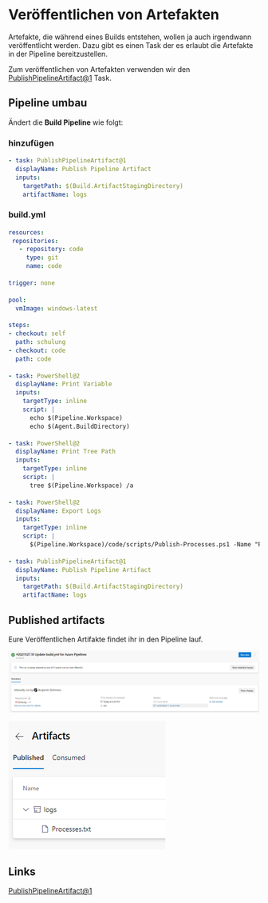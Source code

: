 # Veröffentlichen von Artefakten

Artefakte, die während eines Builds entstehen, wollen ja auch irgendwann veröffentlicht werden. Dazu gibt es einen Task der es erlaubt die Artefakte in der Pipeline bereitzustellen.

Zum veröffentlichen von Artefakten verwenden wir den [PublishPipelineArtifact@1](https://docs.microsoft.com/en-us/azure/devops/pipelines/tasks/utility/publish-pipeline-artifact?view=azure-devops) Task. 

## Pipeline umbau
Ändert die **Build Pipeline** wie folgt:

### hinzufügen
```yaml
- task: PublishPipelineArtifact@1
  displayName: Publish Pipeline Artifact
  inputs:
    targetPath: $(Build.ArtifactStagingDirectory)
    artifactName: logs
```

### build.yml

```yaml
resources:
 repositories:
   - repository: code
     type: git
     name: code

trigger: none

pool:
  vmImage: windows-latest

steps:
- checkout: self
  path: schulung
- checkout: code
  path: code

- task: PowerShell@2
  displayName: Print Variable
  inputs:
    targetType: inline
    script: |
      echo $(Pipeline.Workspace)
      echo $(Agent.BuildDirectory)

- task: PowerShell@2
  displayName: Print Tree Path
  inputs:
    targetType: inline
    script: |
      tree $(Pipeline.Workspace) /a

- task: PowerShell@2
  displayName: Export Logs
  inputs:
    targetType: inline
    script: |
      $(Pipeline.Workspace)/code/scripts/Publish-Processes.ps1 -Name "Processes.txt" -Path $(Build.ArtifactStagingDirectory)

- task: PublishPipelineArtifact@1
  displayName: Publish Pipeline Artifact
  inputs:
    targetPath: $(Build.ArtifactStagingDirectory)
    artifactName: logs
```
## Published artifacts
Eure Veröffentlichen Artifakte findet ihr in den Pipeline lauf.

![Azure DevOps](Bild16.png)

![Azure DevOps](Bild17.png)

## Links

[PublishPipelineArtifact@1](https://docs.microsoft.com/en-us/azure/devops/pipelines/tasks/utility/publish-pipeline-artifact?view=azure-devops)